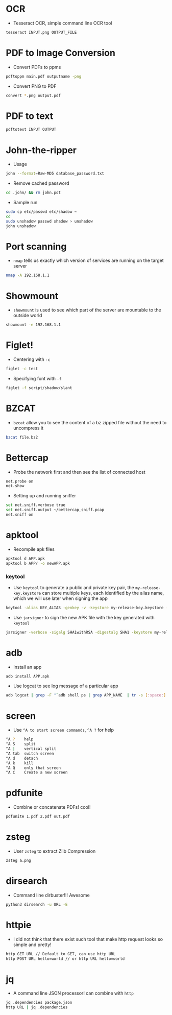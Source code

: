 # OCR
* Tesseract OCR, simple command line OCR tool
```bash
tesseract INPUT.png OUTPUT_FILE
```
# PDF to Image Conversion
* Convert PDFs to ppms
```bash
pdftoppm main.pdf outputname -png
```

* Convert PNG to PDF
```bash
convert *.png output.pdf
```

# PDF to text
```bash
pdftotext INPUT OUTPUT
```

# John-the-ripper
* Usage
```bash
john --format=Raw-MD5 database_password.txt
```
* Remove cached password
```bash
cd .john/ && rm john.pot
```
* Sample run
```bash
sudo cp etc/passwd etc/shadow ~
cd
sudo unshadow passwd shadow > unshadow
john unshadow
```

# Port scanning 

* `nmap` tells us exactly which version of services are running on the target server
```bash
nmap -A 192.168.1.1
```

# Showmount
* `showmount` is used to see which part of the server are mountable to the outside world
```bash
showmount -e 192.168.1.1
```

# Figlet!

* Centering with `-c`
```bash
figlet -c test
```

* Specifying font with `-f`
```bash
figlet -f script/shadow/slant
```

# BZCAT
* `bzcat` allow you to see the content of a bz zipped file without the need to uncompress it
```bash
bzcat file.bz2
```


# Bettercap
* Probe the network first and then see the list of connected host
```bash
net.probe on
net.show
```

* Setting up and running sniffer
```bash
set net.sniff.verbose true
set net.sniff.output ~/bettercap_sniff.pcap
net.sniff on
```


# apktool
* Recompile apk files
```bash
apktool d APP.apk
apktool b APP/ -o newAPP.apk
```

### keytool
* Use `keytool` to generate a public and private key pair, the `my-release-key.keystore` can store multiple keys, each identified by the alias name, which we will use later when signing the app
```bash
keytool -alias KEY_ALIAS -genkey -v -keystore my-release-key.keystore -keyalg RSA -keysize 2048 -validity 10000
```

* Use `jarsigner` to sign the new APK file with the key generated with `keytool`
```bash
jarsigner -verbose -sigalg SHA1withRSA -digestalg SHA1 -keystore my-release-key.keystore newAPP.apk KEY_ALIAS
```

# adb
* Install an app
```bash
adb install APP.apk
```

* Use logcat to see log message of a particular app
```bash
adb logcat | grep -F "`adb shell ps | grep APP_NAME  | tr -s [:space:] ' ' | cut -d' ' -f2`""`'`"
```


# screen
* Use `^A to start screen commands`, `^A ?` for help
```bash
^A ?    help
^A S    split
^A |    vertical split
^A tab  switch screen
^A d    detach
^A k    kill
^A Q    only that screen
^A C    Create a new screen
```

# pdfunite
* Combine or concatenate PDFs! cool!
```bash
pdfunite 1.pdf 2.pdf out.pdf
```

# zsteg
* User `zsteg` to extract Zlib Compression
```bash
zsteg a.png
```

# dirsearch
* Command line dirbuster!!! Awesome
```bash
python3 dirsearch -u URL -E
```

# httpie
* I did not think that there exist such tool that make http request looks so simple and pretty!
```bash
http GET URL // Default to GET, can use http URL
http POST URL hello=world // or http URL hello=world
```

# jq
* A command line JSON processor! can combine with `http`
```bash
jq .dependencies package.json
http URL | jq .dependencies
```
